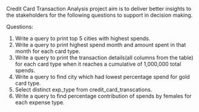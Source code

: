 Credit Card Transaction Analysis project aim is to deliver better insights to the stakeholders for the following questions to support in decision making.

Questions:
1. Write a query to print top 5 cities with highest spends.
2. Write a query to print highest spend month and amount spent in that month for each card type.
3. Write a query to print the transaction details(all columns from the table) for each card type when it reaches a cumulative of  1,000,000 total spends.
4. Write a query to find city which had lowest percentage spend for gold card type.
5. Select distinct exp_type from credit_card_transcations.
6. Write a query to find percentage contribution of spends by females for each expense type.
